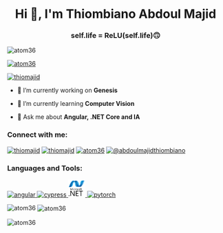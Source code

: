 <h1 align="center">Hi 👋, I'm Thiombiano Abdoul Majid</h1>
<h3 align="center">self.life = ReLU(self.life)🙃</h3>



<p align="left"> <img src="https://komarev.com/ghpvc/?username=atom36&label=Profile%20views&color=0e75b6&style=flat" alt="atom36" /> </p>

<p align="left"> <a href="https://github.com/ryo-ma/github-profile-trophy"><img src="https://github-profile-trophy.vercel.app/?username=atom36" alt="atom36" /></a> </p>

<p align="left"> <a href="https://twitter.com/thiomajid" target="blank"><img src="https://img.shields.io/twitter/follow/thiomajid?logo=twitter&style=for-the-badge" alt="thiomajid" /></a> </p>

- 🔭 I’m currently working on **Genesis**

- 🌱 I’m currently learning **Computer Vision**

- 💬 Ask me about **Angular, .NET Core and IA**

<h3 align="left">Connect with me:</h3>
<p align="left">
<a href="https://twitter.com/thiomajid" target="blank"><img align="center" src="https://raw.githubusercontent.com/rahuldkjain/github-profile-readme-generator/master/src/images/icons/Social/twitter.svg" alt="thiomajid" height="30" width="40" /></a>
<a href="https://linkedin.com/in/thiomajid" target="blank"><img align="center" src="https://raw.githubusercontent.com/rahuldkjain/github-profile-readme-generator/master/src/images/icons/Social/linked-in-alt.svg" alt="thiomajid" height="30" width="40" /></a>
<a href="https://kaggle.com/atom36" target="blank"><img align="center" src="https://raw.githubusercontent.com/rahuldkjain/github-profile-readme-generator/master/src/images/icons/Social/kaggle.svg" alt="atom36" height="30" width="40" /></a>
<a href="https://medium.com/@abdoulmajidthiombiano" target="blank"><img align="center" src="https://raw.githubusercontent.com/rahuldkjain/github-profile-readme-generator/master/src/images/icons/Social/medium.svg" alt="@abdoulmajidthiombiano" height="30" width="40" /></a>
</p>

<h3 align="left">Languages and Tools:</h3>
<p align="left"> <a href="https://angular.io" target="_blank" rel="noreferrer"> <img src="https://angular.io/assets/images/logos/angular/angular.svg" alt="angular" width="40" height="40"/> </a> <a href="https://www.cypress.io" target="_blank" rel="noreferrer"> <img src="https://raw.githubusercontent.com/simple-icons/simple-icons/6e46ec1fc23b60c8fd0d2f2ff46db82e16dbd75f/icons/cypress.svg" alt="cypress" width="40" height="40"/> </a> <a href="https://dotnet.microsoft.com/" target="_blank" rel="noreferrer"> <img src="https://raw.githubusercontent.com/devicons/devicon/master/icons/dot-net/dot-net-original-wordmark.svg" alt="dotnet" width="40" height="40"/> </a> <a href="https://pytorch.org/" target="_blank" rel="noreferrer"> <img src="https://www.vectorlogo.zone/logos/pytorch/pytorch-icon.svg" alt="pytorch" width="40" height="40"/> </a> </p>

<p><img align="left" src="https://github-readme-stats.vercel.app/api/top-langs?username=atom36&show_icons=true&locale=en&layout=compact" alt="atom36" /></p>

<p>&nbsp;<img align="center" src="https://github-readme-stats.vercel.app/api?username=atom36&show_icons=true&locale=en" alt="atom36" /></p>

<p><img align="center" src="https://github-readme-streak-stats.herokuapp.com/?user=atom36&" alt="atom36" /></p>
